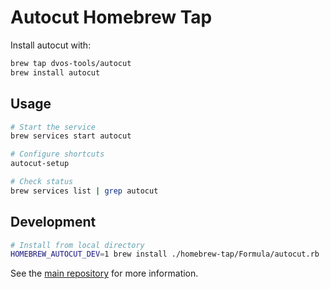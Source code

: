 # Autocut Homebrew Tap

Install autocut with:

```bash
brew tap dvos-tools/autocut
brew install autocut
```

## Usage

```bash
# Start the service
brew services start autocut

# Configure shortcuts
autocut-setup

# Check status
brew services list | grep autocut
```

## Development

```bash
# Install from local directory
HOMEBREW_AUTOCUT_DEV=1 brew install ./homebrew-tap/Formula/autocut.rb
```

See the [main repository](https://github.com/dvos-tools/autocut) for more information. 